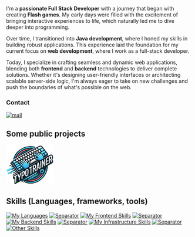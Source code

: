 I'm a **passionate Full Stack Developer** with a journey that began with creating **Flash games**. My early days were filled with the excitement of bringing interactive experiences to life, which naturally led me to dive deeper into programming.

Over time, I transitioned into **Java development**, where I honed my skills in building robust applications. This experience laid the foundation for my current focus on **web development**, where I work as a full-stack developer.

Today, I specialize in crafting seamless and dynamic web applications, blending both **frontend** and **backend** technologies to deliver complete solutions. Whether it's designing user-friendly interfaces or architecting scalable server-side logic, I'm always eager to take on new challenges and push the boundaries of what's possible on the web.

### Contact
[![mail](https://img.shields.io/badge/-lukadevv@proton.me-D14836?style=flat&logo=ProtonMail&logoColor=white)](mailto:lukadevv@proton.me)

## Some public projects
<a href="https://typotrainer.site">
  <img src="https://raw.githubusercontent.com/lukadevv/lukadevv/main/typo-trainer_logo.png" alt="TypoTrainer" width="130" />
</a>

## Skills (Languages, frameworks, tools)

[![My Languages](https://skillicons.dev/icons?i=typescript,javascript,java)](https://skillicons.dev) [![Separator](https://skillicons.dev/icons?i=ros)](https://skillicons.dev) [![My Frontend Skills](https://skillicons.dev/icons?i=nextjs,vite,react,html,css,tailwind,materialui,bootstrap,jest,threejs)](https://skillicons.dev) [![Separator](https://skillicons.dev/icons?i=ros)](https://skillicons.dev) [![My Backend Skills](https://skillicons.dev/icons?i=nestjs,express,graphql,prisma)](https://skillicons.dev) [![Separator](https://skillicons.dev/icons?i=ros)](https://skillicons.dev) [![My Infrastructure Skills](https://skillicons.dev/icons?i=docker,redis,nginx,postgresql,sqlite,cloudflare)](https://skillicons.dev) [![Separator](https://skillicons.dev/icons?i=ros)](https://skillicons.dev) [![Other Skills](https://skillicons.dev/icons?i=blender)](https://skillicons.dev)
